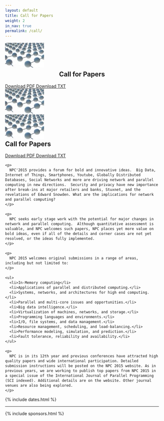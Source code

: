 ```yaml
---
layout: default
title: Call for Papers
weight: 2
in_nav: true
permalink: /call/
---
```


<div class="row">
  <div class="col-md-7">
    <div class="row hidden-xs">
      <div class="col-md-3 col-sm-2"><img src="/images/NPC_Logo_v2.jpg" class="img-responsive"></div>
      <div class="col-md-6 col-sm-8 text-center">
        <h2 style="text-align: center; margin-top: 0.3em">Call for Papers</h2>
        <a href="/files/CFP_NPC2015_v11_Asia.pdf" alt="download PDF version" class="btn btn-default pull-left">
          Download PDF
        </a>
        <a href="/files/CFP_NPC2015_v10_Asia.txt" alt="download text version" class="btn btn-default pull-right">
          Download TXT
        </a>
      </div>
      <div class="col-md-3 col-sm-2"><img src="/images/NPC_Logo_v2.jpg" class="img-responsive"></div>
    </div>
    <div class="row hidden-sm hidden-md hidden-lg">
      <div class="col-xs-3">
        <img src="/images/NPC_Logo_v2.jpg" class="img-responsive">
      </div>
      <div class="col-xs-6">
        <h2 style="margin-top: 0">Call for Papers</h2>
        <a href="/files/CFP_NPC2015_v11.pdf" alt="download PDF version" class="btn btn-default">
          Download PDF
        </a>
        <a href="/files/CFP_NPC2015_v10.txt" alt="download text version" class="btn btn-default">
          Download TXT
        </a>
      </div>
    </div>
    
    <p>
      NPC'2015 provides a forum for bold and innovative ideas.  Big Data, Internet of Things, Smartphones, Youtube, Globally Distributed Databases, Social Networks and more are driving network and parallel computing in new directions.  Security and privacy have new importance after break-ins at major retailers and banks, Stuxnet, and the revelations of Edward Snowden. What are the implications for network and parallel computing?
    </p>

    <p>
      NPC seeks early stage work with the potential for major changes in network and parallel computing.  Although quantitative assessment is valuable, and NPC welcomes such papers, NPC places yet more value on bold ideas, even if all of the details and corner cases are not yet resolved, or the ideas fully implemented.
    </p>

    <p>
      NPC 2015 welcomes original submissions in a range of areas, including but not limited to:
    </p>

    <ul>
      <li>In-Memory computing</li>
      <li>Applications of parallel and distributed computing.</li>
      <li>Systems, networks, and architectures for high end computing.</li>
      <li>Parallel and multi-core issues and opportunities.</li>
      <li>Big data intelligence.</li>
      <li>Virtualization of machines, networks, and storage.</li>
      <li>Programming languages and environments.</li>
      <li>I/O, file systems, and data management.</li>
      <li>Resource management, scheduling, and load-balancing.</li>
      <li>Performance modeling, simulation, and prediction.</li>
      <li>Fault tolerance, reliability and availability.</li>
    </ul>

    <p>
      NPC is in its 12th year and previous conferences have attracted high quality papers and wide international participation. Detailed submission instructions will be posted on the NPC 2015 website. As in previous years, we are working to publish top papers from NPC 2015 in a special issue of the International Journal of Parallel Programming (SCI indexed). Additional details are on the website. Other journal venues are also being explored.
    </p>
    
  </div>
  <div class="col-md-5 col-sm-12 text-center">
    {% include dates.html %}
    <hr>
    {% include sponsors.html %}
  </div>
</div>
